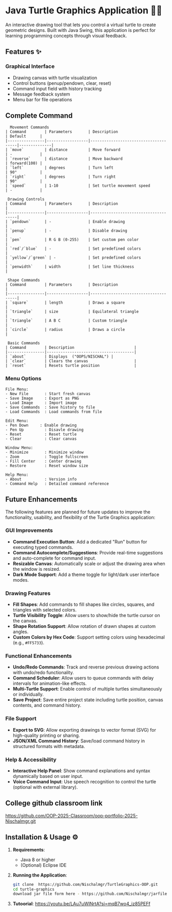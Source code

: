 # Java Turtle Graphics Application 🐢🎨


An interactive drawing tool that lets you control a virtual turtle to create geometric designs. Built with Java Swing, this application is perfect for learning programming concepts through visual feedback.

## Features ✨

###  Graphical Interface
- Drawing canvas with turtle visualization
- Control buttons (penup/pendown, clear, reset)
- Command input field with history tracking
- Message feedback system
- Menu bar for file operations

## Complete Command 
```
  Movement Commands
| Command        | Parameters       | Description                          | Default      |
|----------------|------------------|--------------------------------------|--------------|
| `move`         | distance         | Move forward                         | -            |
| `reverse`      | distance         | Move backward                        | forward(100) |
| `left`         | degrees          | Turn left                            | 90°          |
| `right`        | degrees          | Turn right                           | 90°          |
| `speed`        | 1-10             | Set turtle movement speed            | -            |

 Drawing Controls
| Command        | Parameters       | Description                          |
|----------------|------------------|--------------------------------------|
| `pendown`      | -                | Enable drawing                       |
| `penup`        | -                | Disable drawing                      |
| `pen`          | R G B (0-255)    | Set custom pen color                 |
| `red`/`blue`   | -                | Set predefined colors                |
| `yellow`/`green` | -              | Set predefined colors                |
| `penwidth`     | width            | Set line thickness                   |

 Shape Commands
| Command        | Parameters       | Description                          |
|----------------|------------------|--------------------------------------|
| `square`       | length           | Draws a square                       |
| `triangle`     | size             | Equilateral triangle                 |
| `triangle`     | A B C            | Custom triangle                      |
| `circle`       | radius           | Draws a circle                       |

 Basic Commands
| Command        | Description                          |
|----------------|--------------------------------------|
| `about`        | Displays  ("OOPS/NISCHAL") |
| `clear`        | Clears the canvas                    |
| `reset`        | Resets turtle position               |
```
### Menu Options
```
File Menu:
- New File       : Start fresh canvas
- Save Image     : Export as PNG
- Load Image     : Import image
- Save Commands  : Save history to file
- Load Commands  : Load commands from file

Edit Menu:
- Pen Down     : Enable drawing
- Pen Up         : Disavle drawing
- Reset          : Reset turtle
- Clear          : Clear canvas

Window Menu:
- Minimize       : Minimize window
- Zoom           : Toggle fullscreen
- Fill Center    : Center drawing
- Restore        : Reset window size

Help Menu:
- About          : Version info
- Command Help   : Detailed command reference
```
  
 
 
 ## Future Enhancements

The following features are planned for future updates to improve the functionality, usability, and flexibility of the Turtle Graphics application:

###  GUI Improvements
- **Command Execution Button**: Add a dedicated "Run" button for executing typed commands.
- **Command Autocomplete/Suggestions**: Provide real-time suggestions and auto-complete for command input.
- **Resizable Canvas**: Automatically scale or adjust the drawing area when the window is resized.
- **Dark Mode Support**: Add a theme toggle for light/dark user interface modes.

### Drawing Features
- **Fill Shapes**: Add commands to fill shapes like circles, squares, and triangles with selected colors.
- **Turtle Visibility Toggle**: Allow users to show/hide the turtle cursor on the canvas.
- **Shape Rotation Support**: Allow rotation of drawn shapes at custom angles.
- **Custom Colors by Hex Code**: Support setting colors using hexadecimal (e.g., `#FF5733`).

###  Functional Enhancements
- **Undo/Redo Commands**: Track and reverse previous drawing actions with undo/redo functionality.
- **Command Scheduler**: Allow users to queue commands with delay intervals for animation-like effects.
- **Multi-Turtle Support**: Enable control of multiple turtles simultaneously or individually.
- **Save Project**: Save entire project state including turtle position, canvas contents, and command history.

### File Support
- **Export to SVG**: Allow exporting drawings to vector format (SVG) for high-quality printing or sharing.
- **JSON/XML Command History**: Save/load command history in structured formats with metadata.

###  Help & Accessibility
- **Interactive Help Panel**: Show command explanations and syntax dynamically based on user input.
- **Voice Command Input**: Use speech recognition to control the turtle (optional with external library).

## College github classroom link
https://github.com/OOP-2025-Classroom/oop-portfolio-2025-Nischalmgr.git
## Installation & Usage ⚙️

1. **Requirements**:
   - Java 8 or higher
   - (Optional) Eclipse IDE

2. **Running the Application**:
   ```bash
   git clone  https://github.com/Nischalmgr/TurtleGraphics-OOP.git
   cd turtle-graphics
   download jar file form here - https://github.com/Nischalmgr/jarfile.git ```
   
3. **Tutoorial**:
https://youtu.be/LAu7uWINrtA?si=mqB7wo4_iz85PEFf



 